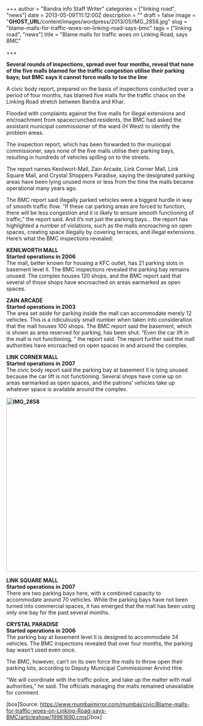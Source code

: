 +++
author = "Bandra info Staff Writer"
categories = ["linking road", "news"]
date = 2013-05-09T11:12:00Z
description = ""
draft = false
image = "__GHOST_URL__/content/images/wordpress/2013/05/IMG_2858.jpg"
slug = "blame-malls-for-traffic-woes-on-linking-road-says-bmc"
tags = ["linking road", "news"]
title = "Blame malls for traffic woes on Linking Road, says BMC"

+++


<p><strong>Several rounds of inspections, spread over four months, reveal that none of the five malls blamed for the traffic congestion utilise their parking bays; but BMC says it cannot force malls to toe the line</strong></p>
<p>A civic body report, prepared on the basis of inspections conducted over a period of four months, has blamed five malls for the traffic chaos on the Linking Road stretch between Bandra and Khar.</p>
<p>Flooded with complaints against the five malls for illegal extensions and encroachment from spacecrunched residents, the BMC had asked the assistant municipal commissioner of the ward (H West) to identify the problem areas.</p>
<p>The inspection report, which has been forwarded to the municipal commissioner, says none of the five malls utilise their parking bays, resulting in hundreds of vehicles spilling on to the streets.</p>
<p>The report names Kenilwort-Mall, Zain Arcade, Link Corner Mall, Link Square Mall, and Crystal Shoppers Paradise, saying the designated parking areas have been lying unused more or less from the time the malls became operational many years ago.</p>
<p>The BMC report said illegally parked vehicles were a biggest hurdle in way of smooth traffic flow. &#8220;If these car parking areas are forced to function, there will be less congestion and it is likely to ensure smooth functioning of traffic,&#8221; the report said. And it&#8217;s not just the parking bays&#8230; the report has highlighted a number of violations, such as the malls encroaching on open spaces, creating space illegally by covering terraces, and illegal extensions. Here&#8217;s what the BMC inspections revealed:</p>
<p><strong>KENILWORTH MALL<br />
Started operations in 2006</strong><br />
The mall, better known for housing a KFC outlet, has 21 parking slots in basement level II. The BMC inspections revealed the parking bay remains unused. The complex houses 120 shops, and the BMC report said that several of those shops have encroached on areas earmarked as open spaces.</p>
<p><strong>ZAIN ARCADE<br />
Started operations in 2003</strong><br />
The area set aside for parking inside the mall can accommodate merely 12 vehicles. This is a ridiculously small number when taken into consideration that the mall houses 100 shops. The BMC report said the basement, which is shown as area reserved for parking, has been shut. &#8220;Even the car lift in the mall is not functioning, &#8221; the report said. The report further said the mall authorities have encroached on open spaces in and around the complex.</p>
<p><strong>LINK CORNER MALL<br />
Started operations in 2007</strong><br />
The civic body report said the parking bay at basement II is lying unused because the car lift is not functioning. Several shops have come up on areas earmarked as open spaces, and the patrons&#8217; vehicles take up whatever space is available around the complex.</p>
<p style="text-align: left;"><strong><a href="https://i1.wp.com/bandra.info/wp-content/uploads/2013/05/IMG_2858.jpg?ssl=1"><img loading="lazy" class="aligncenter  wp-image-1593" alt="IMG_2858" src="https://i1.wp.com/bandra.info/wp-content/uploads/2013/05/IMG_2858.jpg?resize=614%2C461&#038;ssl=1" width="614" height="461" srcset="https://i1.wp.com/bandra.info/wp-content/uploads/2013/05/IMG_2858.jpg?resize=1024%2C768&amp;ssl=1 1024w, https://i1.wp.com/bandra.info/wp-content/uploads/2013/05/IMG_2858.jpg?resize=300%2C225&amp;ssl=1 300w, https://i1.wp.com/bandra.info/wp-content/uploads/2013/05/IMG_2858.jpg?w=2048&amp;ssl=1 2048w, https://i1.wp.com/bandra.info/wp-content/uploads/2013/05/IMG_2858.jpg?w=1700&amp;ssl=1 1700w" sizes="(max-width: 614px) 100vw, 614px" data-recalc-dims="1" /></a></strong></p>
<p style="text-align: left;"><strong>LINK SQUARE MALL<br />
Started operations in 2007</strong><br />
There are two parking bays here, with a combined capacity to accommodate around 70 vehicles. While the parking bays have not been turned into commercial spaces, it has emerged that the mall has been using only one bay for the past several months.</p>
<p><strong>CRYSTAL PARADISE<br />
Started operations in 2006</strong><br />
The parking bay at basement level II is designed to accommodate 34 vehicles. The BMC inspections revealed that over four months, the parking bay wasn&#8217;t used even once.</p>
<p>The BMC, however, can&#8217;t on its own force the malls to throw open their parking lots, according to Deputy Municipal Commissioner Arvind Hire.</p>
<p>&#8220;We will coordinate with the traffic police, and take up the matter with mall authorities,&#8221; he said. The officials managing the malls remained unavailable for comment.</p>
<p>[box]Source: <a href="https://www.mumbaimirror.com/mumbai/civic/Blame-malls-for-traffic-woes-on-Linking-Road-says-BMC/articleshow/19961690.cms">https://www.mumbaimirror.com/mumbai/civic/Blame-malls-for-traffic-woes-on-Linking-Road-says-BMC/articleshow/19961690.cms</a>[/box]</p>



